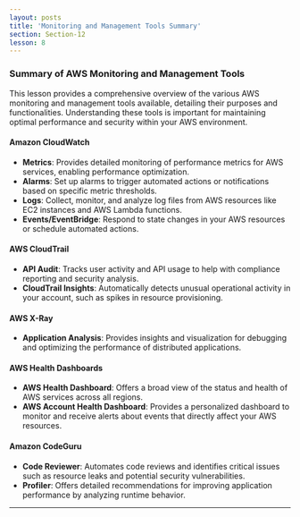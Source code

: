 ```yaml
---
layout: posts
title: 'Monitoring and Management Tools Summary'
section: Section-12
lesson: 8
---
```


### Summary of AWS Monitoring and Management Tools

This lesson provides a comprehensive overview of the various AWS monitoring and management tools available, detailing their purposes and functionalities. Understanding these tools is important for maintaining optimal performance and security within your AWS environment.

<!-- pagebreak -->

#### Amazon CloudWatch

- **Metrics**: Provides detailed monitoring of performance metrics for AWS services, enabling performance optimization.
- **Alarms**: Set up alarms to trigger automated actions or notifications based on specific metric thresholds.
- **Logs**: Collect, monitor, and analyze log files from AWS resources like EC2 instances and AWS Lambda functions.
- **Events/EventBridge**: Respond to state changes in your AWS resources or schedule automated actions.

<!-- pagebreak -->

#### AWS CloudTrail

- **API Audit**: Tracks user activity and API usage to help with compliance reporting and security analysis.
- **CloudTrail Insights**: Automatically detects unusual operational activity in your account, such as spikes in resource provisioning.

<!-- pagebreak -->

#### AWS X-Ray

- **Application Analysis**: Provides insights and visualization for debugging and optimizing the performance of distributed applications.

<!-- pagebreak -->

#### AWS Health Dashboards

- **AWS Health Dashboard**: Offers a broad view of the status and health of AWS services across all regions.
- **AWS Account Health Dashboard**: Provides a personalized dashboard to monitor and receive alerts about events that directly affect your AWS resources.

<!-- pagebreak -->

#### Amazon CodeGuru

- **Code Reviewer**: Automates code reviews and identifies critical issues such as resource leaks and potential security vulnerabilities.
- **Profiler**: Offers detailed recommendations for improving application performance by analyzing runtime behavior.

---
